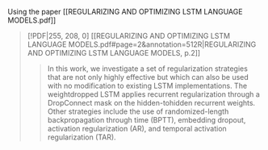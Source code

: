 Using the paper [[REGULARIZING AND OPTIMIZING LSTM LANGUAGE MODELS.pdf]]



> [!PDF|255, 208, 0] [[REGULARIZING AND OPTIMIZING LSTM LANGUAGE MODELS.pdf#page=2&annotation=512R|REGULARIZING AND OPTIMIZING LSTM LANGUAGE MODELS, p.2]]
> > In this work, we investigate a set of regularization strategies that are not only highly effective but which can also be used with no modification to existing LSTM implementations. The weightdropped LSTM applies recurrent regularization through a DropConnect mask on the hidden-tohidden recurrent weights. Other strategies include the use of randomized-length backpropagation through time (BPTT), embedding dropout, activation regularization (AR), and temporal activation regularization (TAR).

